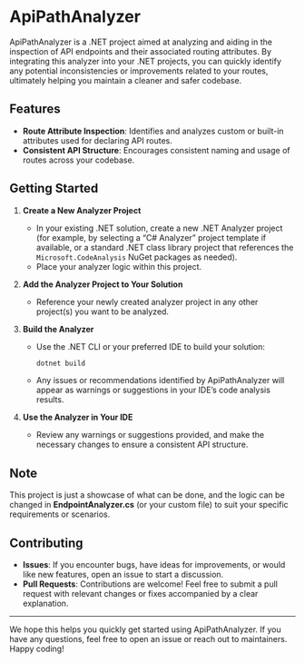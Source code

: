 # ApiPathAnalyzer

ApiPathAnalyzer is a .NET project aimed at analyzing and aiding in the inspection of API endpoints and their associated routing attributes. By integrating this analyzer into your .NET projects, you can quickly identify any potential inconsistencies or improvements related to your routes, ultimately helping you maintain a cleaner and safer codebase.

## Features

- **Route Attribute Inspection**: Identifies and analyzes custom or built-in attributes used for declaring API routes.  
- **Consistent API Structure**: Encourages consistent naming and usage of routes across your codebase.

## Getting Started

1. **Create a New Analyzer Project**  
   - In your existing .NET solution, create a new .NET Analyzer project (for example, by selecting a “C# Analyzer” project template if available, or a standard .NET class library project that references the `Microsoft.CodeAnalysis` NuGet packages as needed).  
   - Place your analyzer logic within this project.

2. **Add the Analyzer Project to Your Solution**  
   - Reference your newly created analyzer project in any other project(s) you want to be analyzed.  

3. **Build the Analyzer**  
   - Use the .NET CLI or your preferred IDE to build your solution:
     ```bash
     dotnet build
     ```
   - Any issues or recommendations identified by ApiPathAnalyzer will appear as warnings or suggestions in your IDE’s code analysis results.

4. **Use the Analyzer in Your IDE**  
   - Review any warnings or suggestions provided, and make the necessary changes to ensure a consistent API structure.

## Note
This project is just a showcase of what can be done, and the logic can be changed in **EndpointAnalyzer.cs** (or your custom file) to suit your specific requirements or scenarios.

## Contributing

- **Issues**: If you encounter bugs, have ideas for improvements, or would like new features, open an issue to start a discussion.  
- **Pull Requests**: Contributions are welcome! Feel free to submit a pull request with relevant changes or fixes accompanied by a clear explanation.

---

We hope this helps you quickly get started using ApiPathAnalyzer. If you have any questions, feel free to open an issue or reach out to maintainers. Happy coding!
